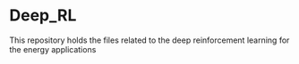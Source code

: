 # Deep_RL
This repository holds the files related to the deep reinforcement learning for the energy applications

